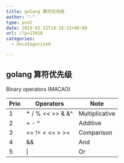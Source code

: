 ```yaml
---
title: golang 算符优先级
author: "-"
type: post
date: 2019-03-21T14:18:12+00:00
url: /?p=13910
categories:
  - Uncategorized

---
```

## golang 算符优先级
Binary operators (MACAO)

| Prio | Operators        | Note           |
| ---- | ---------------- | -------------- |
| 1    | * / % << >> & &^ | Multiplicative |
| 2    | + - ^      | Additive       |
| 3    | == != < <= > >=  | Comparison     |
| 4    | &&               | And            |
| 5    | &#124;           | Or             |